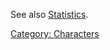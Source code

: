See also [Statistics](:Category:_Statistics "wikilink").

[Category: Characters](Category:_Characters "wikilink")

